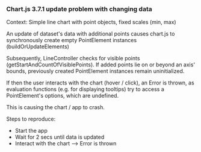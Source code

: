 ### Chart.js 3.7.1 update problem with changing data

Context: Simple line chart with point objects, fixed scales (min, max)

An update of dataset's data with additional points causes chart.js to synchronously create empty PointElement instances (buildOrUpdateElements)

Subsequently, LineController checks for visible points (getStartAndCountOfVisiblePoints). If added points lie on or beyond an axis' bounds, previously created PointElement instances remain uninitialized.

If then the user interacts with the chart (hover / click), an Error is thrown, as evaluation functions (e.g. for displaying tooltips) try to access a PointElement's options, which are undefined.

This is causing the chart / app to crash.

Steps to reproduce:

- Start the app
- Wait for 2 secs until data is updated
- Interact with the chart --> Error is thrown
